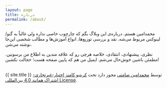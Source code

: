 ```yaml
---
layout: page
title: درباره
permalink: /about/
---
```


محمدامین هستم. درباره‌ی این وبلاگ بگم که چارچوب خاصی نداره ولی غالباً به گنو/لینوکس مربوط می‌شه. نقد و بررسی توزیع‌ها، انواع آموزش‌ها و مطالب شخصی این‌جا نوشته می‌شن.

نظری، پیشنهادی، انتقادی، خلاصه هرچی رو که علاقه مندین به اطلاع من برسونین. مطمئن باشین خوش‌حال می‌شم.
ایمیل من هم که پایین صفحه هست؛ خجالت نکشین!

<br><span xmlns:dct="http://purl.org/dc/terms/" property="dct:title">{{ site.title }}</span> توسط <a xmlns:cc="http://creativecommons.org/ns#" href="http://mamins1376.github.io/weblog/" property="cc:attributionName" rel="cc:attributionURL">محمدامین صامتی</a> مجوز دارد تحت <a rel="license" href="http://creativecommons.org/licenses/by-nc-sa/4.0/">کریتیو کامنز اختیار-غیرتجاری-اشتراک همانند 4.0 بین‌المللی License</a>.
